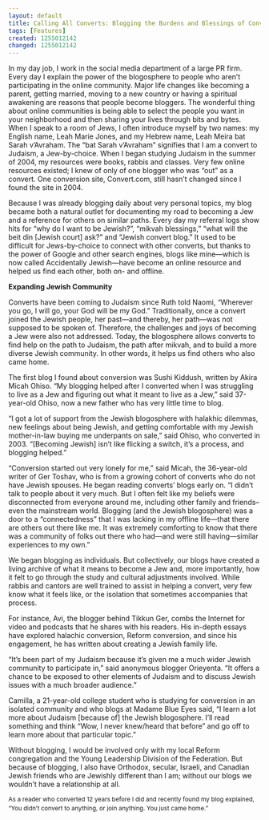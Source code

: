 ```yaml
---
layout: default
title: Calling All Converts: Blogging the Burdens and Blessings of Conversion
tags: [Features]
created: 1255012142
changed: 1255012142
---
```

<p><span class="Apple-style-span" style="font-size: 12px; line-height: 16px; ">
<p style="margin-top: 0px; margin-right: 0px; margin-bottom: 1em; margin-left: 0px; ">In my day job, I work in the social media department of a large PR firm. Every day I explain the power of the blogosphere to people who aren&rsquo;t participating in the online community. Major life changes like becoming a parent, getting married, moving to a new country or having a spiritual awakening are reasons that people become bloggers. The wonderful thing about online communities is being able to select the people you want in your neighborhood and then sharing your lives through bits and bytes.<br />
When I speak to a room of Jews, I often introduce myself by two names: my English name, Leah Marie Jones, and my Hebrew name, Leah Meira bat Sarah v&rsquo;Avraham. The &ldquo;bat Sarah v&rsquo;Avraham&rdquo; signifies that I am a convert to Judaism, a Jew-by-choice. When I began studying Judaism in the summer of 2004, my resources were books, rabbis and classes. Very few online resources existed; I knew of only of one blogger who was &ldquo;out&rdquo; as a convert. One conversion site, Convert.com, still hasn&rsquo;t changed since I found the site in 2004.</p>
<p style="margin-top: 0px; margin-right: 0px; margin-bottom: 1em; margin-left: 0px; ">Because I was already blogging daily about very personal topics, my blog became both a natural outlet for documenting my road to becoming a Jew and a reference for others on similar paths. Every day my referral logs show hits for &ldquo;why do I want to be Jewish?&rdquo;, &ldquo;mikvah blessings,&rdquo; &ldquo;what will the beit din [Jewish court] ask?&rdquo; and &ldquo;Jewish convert blog.&rdquo; It used to be difficult for Jews-by-choice to connect with other converts, but thanks to the power of Google and other search engines, blogs like mine&mdash;which is now called Accidentally Jewish&mdash;have become an online resource and helped us find each other, both on- and offline.</p>
<p style="margin-top: 0px; margin-right: 0px; margin-bottom: 1em; margin-left: 0px; "><strong>Expanding Jewish Community</strong></p>
<p style="margin-top: 0px; margin-right: 0px; margin-bottom: 1em; margin-left: 0px; ">Converts have been coming to Judaism since Ruth told Naomi, &ldquo;Wherever you go, I will go, your God will be my God.&rdquo; Traditionally, once a convert joined the Jewish people, her past&mdash;and thereby, her path&mdash;was not supposed to be spoken of. Therefore, the challenges and joys of becoming a Jew were also not addressed. Today, the blogosphere allows converts to find help on the path to Judaism, the path after mikvah, and to build a more diverse Jewish community. In other words, it helps us find others who also came home.</p>
<p style="margin-top: 0px; margin-right: 0px; margin-bottom: 1em; margin-left: 0px; ">The first blog I found about conversion was Sushi Kiddush, written by Akira Micah Ohiso. &ldquo;My blogging helped after I converted when I was struggling to live as a Jew and figuring out what it meant to live as a Jew,&rdquo; said 37-year-old Ohiso, now a new father who has very little time to blog.</p>
<p style="margin-top: 0px; margin-right: 0px; margin-bottom: 1em; margin-left: 0px; ">&ldquo;I got a lot of support from the Jewish blogosphere with halakhic dilemmas, new feelings about being Jewish, and getting comfortable with my Jewish mother-in-law buying me underpants on sale,&rdquo; said Ohiso, who converted in 2003. &ldquo;[Becoming Jewish] isn&rsquo;t like flicking a switch, it&rsquo;s a process, and blogging helped.&rdquo;</p>
<p style="margin-top: 0px; margin-right: 0px; margin-bottom: 1em; margin-left: 0px; ">&ldquo;Conversion started out very lonely for me,&rdquo; said Micah, the 36-year-old writer of Ger Toshav, who is from a growing cohort of converts who do not have Jewish spouses. He began reading converts&rsquo; blogs early on. &ldquo;I didn&rsquo;t talk to people about it very much. But I often felt like my beliefs were disconnected from everyone around me, including other family and friends&ndash;even the mainstream world. Blogging (and the Jewish blogosphere) was a door to a &ldquo;connectedness&rdquo; that I was lacking in my offline life&mdash;that there are others out there like me. It was extremely comforting to know that there was a community of folks out there who had&mdash;and were still having&mdash;similar experiences to my own.&rdquo;</p>
<p style="margin-top: 0px; margin-right: 0px; margin-bottom: 1em; margin-left: 0px; ">We began blogging as individuals. But collectively, our blogs have created a living archive of what it means to become a Jew and, more importantly, how it felt to go through the study and cultural adjustments involved. While rabbis and cantors are well trained to assist in helping a convert, very few know what it feels like, or the isolation that sometimes accompanies that process.</p>
<p style="margin-top: 0px; margin-right: 0px; margin-bottom: 1em; margin-left: 0px; ">For instance, Avi, the blogger behind Tikkun Ger, combs the Internet for video and podcasts that he shares with his readers. His in-depth essays have explored halachic conversion, Reform conversion, and since his engagement, he has written about creating a Jewish family life.</p>
<p style="margin-top: 0px; margin-right: 0px; margin-bottom: 1em; margin-left: 0px; ">&ldquo;It&rsquo;s been part of my Judaism because it&rsquo;s given me a much wider Jewish community to participate in,&rdquo; said anonymous blogger Orieyenta. &ldquo;It offers a chance to be exposed to other elements of Judaism and to discuss Jewish issues with a much broader audience.&rdquo;</p>
<p style="margin-top: 0px; margin-right: 0px; margin-bottom: 1em; margin-left: 0px; ">Camilla, a 21-year-old college student who is studying for conversion in an isolated community and who blogs at Madame Blue Eyes said, &ldquo;I learn a lot more about Judaism [because of] the Jewish blogosphere. I&rsquo;ll read something and think &ldquo;Wow, I never knew/heard that before&rdquo; and go off to learn more about that particular topic.&rdquo;</p>
<p style="margin-top: 0px; margin-right: 0px; margin-bottom: 1em; margin-left: 0px; ">Without blogging, I would be involved only with my local Reform congregation and the Young Leadership Division of the Federation. But because of blogging, I also have Orthodox, secular, Israeli, and Canadian Jewish friends who are Jewishly different than I am; without our blogs we wouldn&rsquo;t have a relationship at all.</p>
</span></p>
<p><span class="Apple-style-span" style="font-size: 12px; line-height: 16px; ">As a reader who converted 12 years before I did and recently found my blog explained, &ldquo;You didn&rsquo;t convert to anything, or join anything. You just came home.&rdquo;</span>&nbsp;</p>